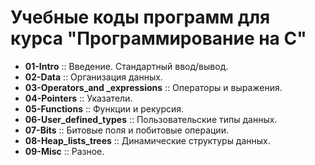 # Учебные коды программ для курса "Программирование на С"

- **01-Intro**                       :: Введение. Стандартный ввод/вывод. 
- **02-Data**                        :: Организация данных.               
- **03-Operators_and _expressions**  :: Операторы и выражения.            
- **04-Pointers**                    :: Указатели.                        
- **05-Functions**                   :: Функции и рекурсия.               
- **06-User_defined_types**          :: Пользовательские типы данных.     
- **07-Bits**                        :: Битовые поля и побитовые операции.
- **08-Heap_lists_trees**            :: Динамические структуры данных.    
- **09-Misc**                        :: Разное.                           



